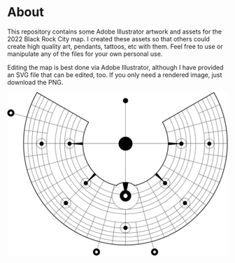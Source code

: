 # About

This repository contains some Adobe Illustrator artwork and assets for the 2022 Black Rock City map.  I created these assets so that others could create high quality art, pendants, tattoos, etc with them.  Feel free to use or manipulate any of the files for your own personal use.

Editing the map is best done via Adobe Illustrator, although I have provided an SVG file that can be edited, too.  If you only need a rendered image, just download the PNG.

![Black Rock City 2022 Map](./Map.svg)

